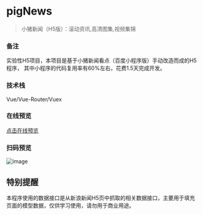 # pigNews

> 小猪新闻（H5版）：滚动资讯,高清图集,视频集锦

### 备注
实验性H5项目，本项目是基于小猪新闻看点（百度小程序版）手动改造而成的H5程序，
其中小程序的代码复用率有60%左右，花费1.5天完成开发。

### 技术栈
Vue/Vue-Router/Vuex

### 在线预览
[点击在线预览](https://wibetter.github.io/pigNews/)

### 扫码预览
![image](https://user-images.githubusercontent.com/11958920/115360655-67c42f00-a1f2-11eb-9df8-08a199f532e9.png)

## 特别提醒
本程序使用的数据接口是从新浪新闻H5页中抓取的相关数据接口，主要用于填充页面的模型数据，仅供学习使用，请勿用于商业用途。
